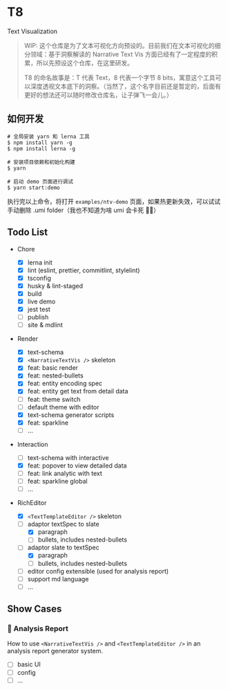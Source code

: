 # T8

Text Visualization

> WIP: 这个仓库是为了文本可视化方向预设的。目前我们在文本可视化的细分领域：基于洞察解读的 Narrative Text Vis 方面已经有了一定程度的积累，所以先预设这个仓库，在这里研发。
>
> T8 的命名故事是：T 代表 Text，8 代表一个字节 8 bits，寓意这个工具可以深度透视文本底下的洞察。（当然了，这个名字目前还是暂定的，后面有更好的想法还可以随时修改仓库名，让子弹飞一会儿。）

## 如何开发

```shell
# 全局安装 yarn 和 lerna 工具
$ npm install yarn -g
$ npm install lerna -g

# 安装项目依赖和初始化构建
$ yarn

# 启动 demo 页面进行调试
$ yarn start:demo
```

执行完以上命令，将打开 `examples/ntv-demo` 页面，如果热更新失效，可以试试手动删除 .umi folder（我也不知道为啥 umi 会卡死 🤷‍♀️）

## Todo List

- Chore

  - [x] lerna init
  - [x] lint (eslint, prettier, commitlint, stylelint)
  - [x] tsconfig
  - [x] husky & lint-staged
  - [x] build
  - [x] live demo
  - [x] jest test
  - [ ] publish
  - [ ] site & mdlint

- Render

  - [x] text-schema
  - [x] `<NarrativeTextVis />` skeleton
  - [x] feat: basic render
  - [x] feat: nested-bullets
  - [x] feat: entity encoding spec
  - [x] feat: entity get text from detail data
  - [ ] feat: theme switch
  - [ ] default theme with editor
  - [x] text-schema generator scripts
  - [x] feat: sparkline
  - [ ] ...

- Interaction

  - [ ] text-schema with interactive
  - [x] feat: popover to view detailed data
  - [ ] feat: link analytic with text
  - [ ] feat: sparkline global 
  - [ ] ...

- RichEditor

  - [x] `<TextTemplateEditor />` skeleton
  - [ ] adaptor textSpec to slate
    - [x] paragraph
    - [ ] bullets, includes nested-bullets
  - [ ] adaptor slate to textSpec
    - [x] paragraph
    - [ ] bullets, includes nested-bullets
  - [ ] editor config extensible (used for analysis report)
  - [ ] support md language
  - [ ] ...

## Show Cases

### 🌟 Analysis Report

How to use `<NarrativeTextVis />` and `<TextTemplateEditor />` in an analysis report generator system.

  - [ ] basic UI
  - [ ] config 
  - [ ] ...
